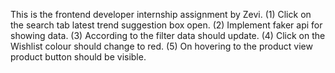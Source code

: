 This is the frontend developer internship assignment by Zevi.
(1) Click on the search tab latest trend suggestion box open.
(2) Implement faker api for showing data.
(3) According to the filter data should update.
(4) Click on the Wishlist colour should change to red.
(5) On hovering to the product view product button should be visible.
